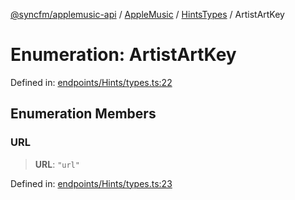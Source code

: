 [@syncfm/applemusic-api](../../../../../../globals.md) / [AppleMusic](../../../index.md) / [HintsTypes](../index.md) / ArtistArtKey

# Enumeration: ArtistArtKey

Defined in: [endpoints/Hints/types.ts:22](https://github.com/sync-fm/applemusic-api/blob/a6a8471d4d51a41f6bd8af9d95c8abf0126e10f4/src/endpoints/Hints/types.ts#L22)

## Enumeration Members

### URL

> **URL**: `"url"`

Defined in: [endpoints/Hints/types.ts:23](https://github.com/sync-fm/applemusic-api/blob/a6a8471d4d51a41f6bd8af9d95c8abf0126e10f4/src/endpoints/Hints/types.ts#L23)
